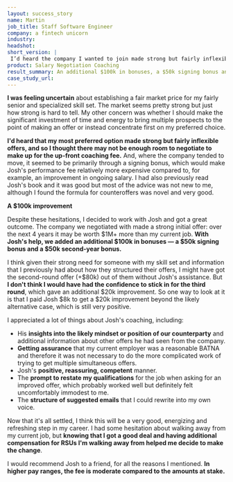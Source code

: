 ```yaml
---
layout: success_story
name: Martin
job_title: Staff Software Engineer
company: a fintech unicorn
industry: 
headshot: 
short_version: |
 I’d heard the company I wanted to join made strong but fairly inflexible offers, and so I thought there may not be enough room to negotiate to make up for the up-front coaching fee. But I decided to work with Josh anyway and got a great outcome. The company made a strong initial offer and **with Josh's help, we added an additional $100k in bonuses — a $50k signing bonus and a $50k second-year bonus**.
product: Salary Negotiation Coaching
result_summary: An additional $100k in bonuses, a $50k signing bonus and a $50k second-year bonus.
case_study_url: 
---
```


**I was feeling uncertain** about establishing a fair market price for my fairly senior and specialized skill set. The market seems pretty strong but just how strong is hard to tell. My other concern was whether I should make the significant investment of time and energy to bring multiple prospects to the point of making an offer or instead concentrate first on my preferred choice.

**I'd heard that my most preferred option made strong but fairly inflexible offers, and so I thought there may not be enough room to negotiate to make up for the up-front coaching fee.** And, where the company tended to move, it seemed to be primarily through a signing bonus, which would make Josh's performance fee relatively more expensive compared to, for example, an improvement in ongoing salary. I had also previously read Josh's book and it was good but most of the advice was not new to me, although I found the formula for counteroffers was novel and very good.

**A $100k improvement**

Despite these hesitations, I decided to work with Josh and got a great outcome. The company we negotiated with made a strong initial offer: over the next 4 years it may be worth $1M+ more than my current job. **With Josh's help, we added an additional $100k in bonuses — a $50k signing bonus and a $50k second-year bonus.**

I think given their strong need for someone with my skill set and information that I previously had about how they structured their offers, I might have got the second-round offer (+$80k) out of them without Josh's assistance. But **I don't think I would have had the confidence to stick in for the third round**, which gave an additional $20k improvement. So one way to look at it is that I paid Josh $8k to get a $20k improvement beyond the likely alternative case, which is still very positive.

I appreciated a lot of things about Josh's coaching, including:

*   His **insights into the likely mindset or position of our counterparty** and additional information about other offers he had seen from the company.
*   **Getting assurance** that my current employer was a reasonable BATNA and therefore it was not necessary to do the more complicated work of trying to get multiple simultaneous offers.
*   Josh's **positive, reassuring, competent** manner.
*   The **prompt to restate my qualifications** for the job when asking for an improved offer, which probably worked well but definitely felt uncomfortably immodest to me.
*   The **structure of suggested emails** that I could rewrite into my own voice.

Now that it's all settled, I think this will be a very good, energizing and refreshing step in my career. I had some hesitation about walking away from my current job, but **knowing that I got a good deal and having additional compensation for RSUs I'm walking away from helped me decide to make the change**.

I would recommend Josh to a friend, for all the reasons I mentioned. **In higher pay ranges, the fee is moderate compared to the amounts at stake.**